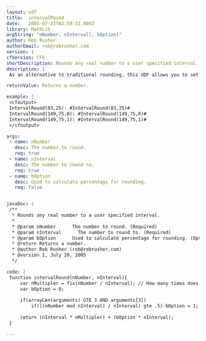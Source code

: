 ```yaml
---
layout: udf
title:  intervalRound
date:   2005-07-21T02:59:11.000Z
library: MathLib
argString: "nNumber, nInterval[, bOption]"
author: Rob Rusher
authorEmail: rob@robrusher.com
version: 1
cfVersion: CF5
shortDescription: Rounds any real number to a user specified interval.
description: |
 As an alternative to traditional rounding, this UDF allows you to set the round interval for a number. So with an interval set to 25, the number would round to 0, 25, 50,...

returnValue: Returns a number.

example: |
 <cfoutput>
 IntervalRound(83,25): #IntervalRound(83,25)#
 IntervalRound(149,75,0): #IntervalRound(149,75,0)#
 IntervalRound(149,75,1): #IntervalRound(149,75,1)#
 </cfoutput>

args:
 - name: nNumber
   desc: The number to round.
   req: true
 - name: nInterval
   desc: The number to round to.
   req: true
 - name: bOption
   desc: Used to calculate percentage for rounding.
   req: false


javaDoc: |
 /**
  * Rounds any real number to a user specified interval.
  * 
  * @param nNumber      The number to round. (Required)
  * @param nInterval      The number to round to. (Required)
  * @param bOption      Used to calculate percentage for rounding. (Optional)
  * @return Returns a number. 
  * @author Rob Rusher (rob@robrusher.com) 
  * @version 1, July 20, 2005 
  */

code: |
 function intervalRound(nNumber, nInterval){
     var nMultipler = fix(nNumber / nInterval); // How many times does the interval go into intNumber
     var bOption = 0;
 
     if(arrayLen(arguments) GTE 3 AND arguments[3])
         if(((nNumber mod nInterval) / nInterval) gte .5) bOption = 1; // Calculate percentage for rounding option.
 
     return (nInterval * nMultipler) + (bOption * nInterval);
 }

---
```


